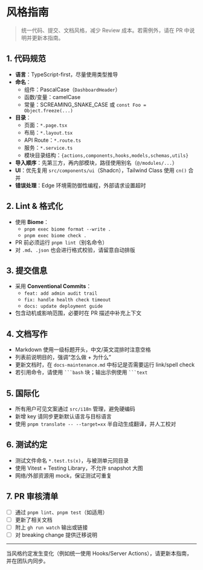 # 风格指南

> 统一代码、提交、文档风格，减少 Review 成本。若需例外，请在 PR 中说明并更新本指南。

## 1. 代码规范
- **语言**：TypeScript-first，尽量使用类型推导
- **命名**：
  - 组件：PascalCase（`DashboardHeader`）
  - 函数/变量：camelCase
  - 常量：SCREAMING_SNAKE_CASE 或 `const Foo = Object.freeze(...)`
- **目录**：
  - 页面：`*.page.tsx`
  - 布局：`*.layout.tsx`
  - API Route：`*.route.ts`
  - 服务：`*.service.ts`
  - 模块目录结构：`{actions,components,hooks,models,schemas,utils}`
- **导入顺序**：先第三方，再内部模块，路径使用别名（`@/modules/...`）
- **UI**：优先复用 `src/components/ui`（Shadcn），Tailwind Class 使用 `cn()` 合并
- **错误处理**：Edge 环境需防御性编程，外部请求设置超时

## 2. Lint & 格式化
- 使用 **Biome**：
  - `pnpm exec biome format --write .`
  - `pnpm exec biome check .`
- PR 前必须运行 `pnpm lint`（别名命令）
- 对 `.md`、`.json` 也会进行格式校验，请留意自动排版

## 3. 提交信息
- 采用 **Conventional Commits**：
  - `feat: add admin audit trail`
  - `fix: handle health check timeout`
  - `docs: update deployment guide`
- 包含动机或影响范围，必要时在 PR 描述中补充上下文

## 4. 文档写作
- Markdown 使用一级标题开头，中文/英文混排时注意空格
- 列表前说明目的，强调“怎么做 + 为什么”
- 更新文档时，在 `docs-maintenance.md` 中标记是否需要运行 link/spell check
- 若引用命令，请使用 ` ```bash ` 块；输出示例使用 ` ```text `

## 5. 国际化
- 所有用户可见文案通过 `src/i18n` 管理，避免硬编码
- 新增 key 请同步更新默认语言与目标语言
- 使用 `pnpm translate -- --target=xx` 半自动生成翻译，并人工校对

## 6. 测试约定
- 测试文件命名 `*.test.ts(x)`，与被测单元同目录
- 使用 Vitest + Testing Library，不允许 snapshot 大图
- 网络/外部资源用 mock，保证测试可重复

## 7. PR 审核清单
- [ ] 通过 `pnpm lint`、`pnpm test`（如适用）
- [ ] 更新了相关文档
- [ ] 附上 `gh run watch` 输出或链接
- [ ] 对 breaking change 提供迁移说明

---

当风格约定发生变化（例如统一使用 Hooks/Server Actions），请更新本指南，并在团队内同步。
